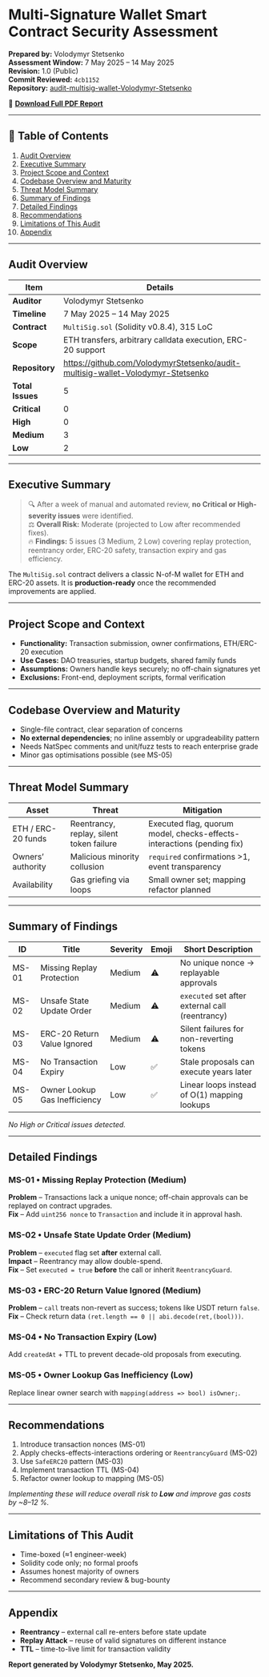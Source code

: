 # Multi-Signature Wallet Smart Contract Security Assessment

**Prepared by:** Volodymyr Stetsenko  
**Assessment Window:** 7 May 2025 – 14 May 2025  
**Revision:** 1.0 (Public)  
**Commit Reviewed:** `4cb1152`  
**Repository:** [audit-multisig-wallet-Volodymyr-Stetsenko](https://github.com/VolodymyrStetsenko/audit-multisig-wallet-Volodymyr-Stetsenko)

📄 **[Download Full PDF Report](reports/Volodymyr-Stetsenko-Multi-Signature-Wallet-Security-Assessment-Report.pdf)**  

---

## 📑 Table of Contents
1. [Audit Overview](#audit-overview)  
2. [Executive Summary](#executive-summary)  
3. [Project Scope and Context](#project-scope-and-context)  
4. [Codebase Overview and Maturity](#codebase-overview-and-maturity)  
5. [Threat Model Summary](#threat-model-summary)  
6. [Summary of Findings](#summary-of-findings)  
7. [Detailed Findings](#detailed-findings)  
8. [Recommendations](#recommendations)  
9. [Limitations of This Audit](#limitations-of-this-audit)  
10. [Appendix](#appendix)

---

## Audit Overview

| Item              | Details                                                                                             |
|-------------------|-----------------------------------------------------------------------------------------------------|
| **Auditor**       | Volodymyr Stetsenko                                                                                 |
| **Timeline**      | 7 May 2025 – 14 May 2025                                                                            |
| **Contract**      | `MultiSig.sol` (Solidity v0.8.4), 315 LoC                                                           |
| **Scope**         | ETH transfers, arbitrary calldata execution, ERC-20 support                                         |
| **Repository**    | https://github.com/VolodymyrStetsenko/audit-multisig-wallet-Volodymyr-Stetsenko                     |
| **Total Issues**  | 5                                                                                                   |
| **Critical**      | 0                                                                                                   |
| **High**          | 0                                                                                                   |
| **Medium**        | 3                                                                                                   |
| **Low**           | 2                                                                                                   |

---

## Executive Summary

> 🔍 After a week of manual and automated review, **no Critical or High-severity issues** were identified.  
> ⚖️ **Overall Risk:** Moderate (projected to Low after recommended fixes).  
> 🔥 **Findings:** 5 issues (3 Medium, 2 Low) covering replay protection, reentrancy order, ERC-20 safety, transaction expiry and gas efficiency.

The `MultiSig.sol` contract delivers a classic N-of-M wallet for ETH and ERC-20 assets. It is **production-ready** once the recommended improvements are applied.

---

## Project Scope and Context

- **Functionality:** Transaction submission, owner confirmations, ETH/ERC-20 execution  
- **Use Cases:** DAO treasuries, startup budgets, shared family funds  
- **Assumptions:** Owners handle keys securely; no off-chain signatures yet  
- **Exclusions:** Front-end, deployment scripts, formal verification

---

## Codebase Overview and Maturity

* Single-file contract, clear separation of concerns  
* **No external dependencies**; no inline assembly or upgradeability pattern  
* Needs NatSpec comments and unit/fuzz tests to reach enterprise grade  
* Minor gas optimisations possible (see MS-05)

---

## Threat Model Summary

| Asset | Threat | Mitigation |
|-------|--------|------------|
| ETH / ERC-20 funds | Reentrancy, replay, silent token failure | Executed flag, quorum model, checks-effects-interactions (pending fix) |
| Owners’ authority | Malicious minority collusion | `required` confirmations >1, event transparency |
| Availability | Gas griefing via loops | Small owner set; mapping refactor planned |

---

## Summary of Findings

| ID   | Title                             | Severity | Emoji | Short Description                              |
|------|-----------------------------------|----------|-------|-----------------------------------------------|
| MS-01 | Missing Replay Protection         | Medium   | ⚠️    | No unique nonce → replayable approvals         |
| MS-02 | Unsafe State Update Order         | Medium   | ⚠️    | `executed` set after external call (reentrancy)|
| MS-03 | ERC-20 Return Value Ignored       | Medium   | ⚠️    | Silent failures for non-reverting tokens       |
| MS-04 | No Transaction Expiry             | Low      | ✅    | Stale proposals can execute years later        |
| MS-05 | Owner Lookup Gas Inefficiency     | Low      | ✅    | Linear loops instead of O(1) mapping lookups   |

_No High or Critical issues detected._

---

## Detailed Findings

### MS-01 • Missing Replay Protection (Medium)
**Problem** – Transactions lack a unique nonce; off-chain approvals can be replayed on contract upgrades.  
**Fix** – Add `uint256 nonce` to `Transaction` and include it in approval hash.

### MS-02 • Unsafe State Update Order (Medium)
**Problem** – `executed` flag set **after** external call.  
**Impact** – Reentrancy may allow double-spend.  
**Fix** – Set `executed = true` **before** the call or inherit `ReentrancyGuard`.

### MS-03 • ERC-20 Return Value Ignored (Medium)
**Problem** – `call` treats non-revert as success; tokens like USDT return `false`.  
**Fix** – Check return data `(ret.length == 0 || abi.decode(ret,(bool)))`.

### MS-04 • No Transaction Expiry (Low)
Add `createdAt` + TTL to prevent decade-old proposals from executing.

### MS-05 • Owner Lookup Gas Inefficiency (Low)
Replace linear owner search with `mapping(address => bool) isOwner;`.

---

## Recommendations

1. Introduce transaction nonces (MS-01)  
2. Apply checks-effects-interactions ordering or `ReentrancyGuard` (MS-02)  
3. Use `SafeERC20` pattern (MS-03)  
4. Implement transaction TTL (MS-04)  
5. Refactor owner lookup to mapping (MS-05)

*Implementing these will reduce overall risk to **Low** and improve gas costs by ~8–12 %.*

---

## Limitations of This Audit

* Time-boxed (≈1 engineer-week)  
* Solidity code only; no formal proofs  
* Assumes honest majority of owners  
* Recommend secondary review & bug-bounty

---

## Appendix

* **Reentrancy** – external call re-enters before state update  
* **Replay Attack** – reuse of valid signatures on different instance  
* **TTL** – time-to-live limit for transaction validity  


**Report generated by Volodymyr Stetsenko, May 2025.**
